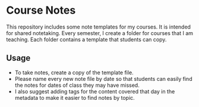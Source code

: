 # Course Notes
This repository includes some note templates for my courses. It is intended for shared notetaking. Every semester, I create a folder for courses that I am teaching. Each folder contains a template that students can copy. 
## Usage
- To take notes, create a copy of the template file. 
- Please name every new note file by date so that students can easily find the notes for dates of class they may have missed.
- I also suggest adding tags for the content covered that day in the metadata to make it easier to find notes by topic.
